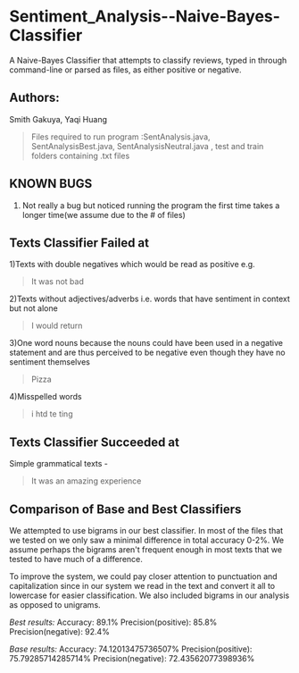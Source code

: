 # Sentiment_Analysis--Naive-Bayes-Classifier

A Naive-Bayes Classifier that attempts to classify reviews, typed in through command-line or parsed as files, as either positive or negative.

## Authors:
Smith Gakuya, Yaqi Huang

> Files required to run program :SentAnalysis.java, SentAnalysisBest.java, SentAnalysisNeutral.java , test and train folders containing .txt files

## __KNOWN BUGS__
1. Not really a bug but noticed running the program the first time takes a longer time(we assume due to the # of files)
  
## __Texts Classifier Failed at__
1)Texts with double negatives which would be read as positive e.g.
> It was not bad

2)Texts without adjectives/adverbs i.e. words that have sentiment in context but not alone
> I would return

3)One word nouns because the nouns could have been used in a negative statement and
are thus perceived to be negative even though they have no sentiment themselves
> Pizza

4)Misspelled words
> i htd te ting

## __Texts Classifier Succeeded at__
Simple grammatical texts - 
> It was an amazing experience

## __Comparison of Base and Best Classifiers__
We attempted to use bigrams in our best classifier. In most of the files that we tested on we
only saw a minimal difference in total accuracy 0-2%. We assume perhaps the bigrams aren't frequent 
enough in most texts that we tested to have much of a difference.

To improve the system, we could pay closer attention to punctuation and capitalization since in our
system we read in the text and convert it all to lowercase for easier classification. We also included 
bigrams in our analysis as opposed to unigrams.

_Best results:_
Accuracy: 89.1%
Precision(positive): 85.8%
Precision(negative): 92.4%

_Base results:_
Accuracy: 74.12013475736507%
Precision(positive): 75.79285714285714%
Precision(negative): 72.43562077398936%

